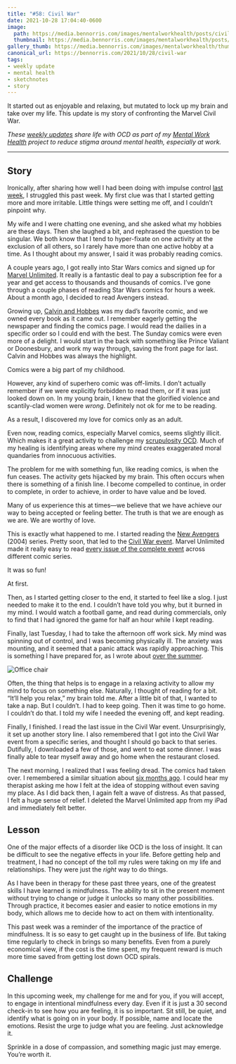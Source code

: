 ```yaml
---
title: "#58: Civil War"
date: 2021-10-28 17:04:40-0600
image: 
  path: https://media.bennorris.com/images/mentalworkhealth/posts/civil-war.jpg
  thumbnail: https://media.bennorris.com/images/mentalworkhealth/posts/thumbnails/civil-war.jpg
gallery_thumb: https://media.bennorris.com/images/mentalworkhealth/thumbs/civil-war.jpg
canonical_url: https://bennorris.com/2021/10/28/civil-war
tags:
- weekly update
- mental health
- sketchnotes
- story
---
```


It started out as enjoyable and relaxing, but mutated to lock up my brain and take over my life. This update is my story of confronting the Marvel Civil War.

_These [weekly updates](https://bennorris.com/tags/weekly-update/) share life with OCD as part of my [Mental Work Health](https://bennorris.com/mental-work-health) project to reduce stigma around mental health, especially at work._

***


## Story

Ironically, after sharing how well I had been doing with impulse control [last week](https://bennorris.com/2021/10/22/impulse-control), I struggled this past week. My first clue was that I started getting more and more irritable. Little things were setting me off, and I couldn’t pinpoint why.

My wife and I were chatting one evening, and she asked what my hobbies are these days. Then she laughed a bit, and rephrased the question to be singular. We both know that I tend to hyper-fixate on one activity at the exclusion of all others, so I rarely have more than one active hobby at a time. As I thought about my answer, I said it was probably reading comics.

A couple years ago, I got really into Star Wars comics and signed up for [Marvel Unlimited](https://www.marvel.com/unlimited). It really is a fantastic deal to pay a subscription fee for a year and get access to thousands and thousands of comics. I’ve gone through a couple phases of reading Star Wars comics for hours a week. About a month ago, I decided to read Avengers instead.

Growing up, [Calvin and Hobbes](https://en.wikipedia.org/wiki/Calvin_and_Hobbes) was my dad’s favorite comic, and we owned every book as it came out. I remember eagerly getting the newspaper and finding the comics page. I would read the dailies in a specific order so I could end with the best. The Sunday comics were even more of a delight. I would start in the back with something like Prince Valiant or Doonesbury, and work my way through, saving the front page for last. Calvin and Hobbes was always the highlight.

Comics were a big part of my childhood.

However, any kind of superhero comic was off-limits. I don’t actually remember if we were explicitly forbidden to read them, or if it was just looked down on. In my young brain, I knew that the glorified violence and scantily-clad women were _wrong_. Definitely not ok for me to be reading.

As a result, I discovered my love for comics only as an adult.

Even now, reading comics, especially Marvel comics, seems slightly illicit. Which makes it a great activity to challenge my [scrupulosity OCD](https://en.wikipedia.org/wiki/Scrupulosity). Much of my healing is identifying areas where my mind creates exaggerated moral quandaries from innocuous activities.

The problem for me with something fun, like reading comics, is when the fun ceases. The activity gets hijacked by my brain. This often occurs when there is something of a finish line. I become compelled to continue, in order to complete, in order to achieve, in order to have value and be loved.

Many of us experience this at times—we believe that we have achieve our way to being accepted or feeling better. The truth is that we are enough as we are. We are worthy of love.

This is exactly what happened to me. I started reading the [New Avengers](https://www.marvel.com/comics/series/753/new_avengers_2004_-_2010) (2004) series. Pretty soon, that led to the [Civil War event](https://en.wikipedia.org/wiki/Civil_War_(comics)). Marvel Unlimited made it really easy to read [every issue of the complete event](https://www.marvel.com/comics/discover/114/civil-war-the-complete-event) across different comic series.

It was so fun!

At first.

Then, as I started getting closer to the end, it started to feel like a slog. I just needed to make it to the end. I couldn’t have told you why, but it burned in my mind. I would watch a football game, and read during commercials, only to find that I had ignored the game for half an hour while I kept reading.

Finally, last Tuesday, I had to take the afternoon off work sick. My mind was spinning out of control, and I was becoming physically ill. The anxiety was mounting, and it seemed that a panic attack was rapidly approaching. This is something I have prepared for, as I wrote about [over the summer](https://bennorris.com/2021/07/22/return-to-work).

![Office chair](https://media.bennorris.com/images/mentalworkhealth/posts/panic-attack-recovery-zone.jpg)

Often, the thing that helps is to engage in a relaxing activity to allow my mind to focus on something else. Naturally, I thought of reading for a bit. “It’ll help you relax,” my brain told me. After a little bit of that, I wanted to take a nap. But I couldn’t. I had to keep going. Then it was time to go home. I couldn’t do that. I told my wife I needed the evening off, and kept reading.

Finally, I finished. I read the last issue in the Civil War event. Unsurprisingly, it set up another story line. I also remembered that I got into the Civil War event from a specific series, and thought I should go back to that series. Dutifully, I downloaded a few of those, and went to eat some dinner. I was finally able to tear myself away and go home when the restaurant closed.

The next morning, I realized that I was feeling dread. The comics had taken over. I remembered a similar situation about [six months ago](https://bennorris.com/2021/04/13/creating-white-space). I could hear my therapist asking me how I felt at the idea of stopping without even saving my place. As I did back then, I again felt a wave of distress. As that passed, I felt a huge sense of relief. I deleted the Marvel Unlimited app from my iPad and immediately felt better.


## Lesson

One of the major effects of a disorder like OCD is the loss of insight. It can be difficult to see the negative effects in your life. Before getting help and treatment, I had no concept of the toll my rules were taking on my life and relationships. They were just the _right_ way to do things.

As I have been in therapy for these past three years, one of the greatest skills I have learned is mindfulness. The ability to sit in the present moment without trying to change or judge it unlocks so many other possibilities. Through practice, it becomes easier and easier to notice emotions in my body, which allows me to decide how to act on them with intentionality.

This past week was a reminder of the importance of the practice of mindfulness. It is so easy to get caught up in the business of life. But taking time regularly to check in brings so many benefits. Even from a purely economical view, if the cost is the time spent, my frequent reward is much more time saved from getting lost down OCD spirals.


## Challenge

In this upcoming week, my challenge for me and for you, if you will accept, to engage in intentional mindfulness every day. Even if it is just a 30 second check-in to see how you are feeling, it is so important. Sit still, be quiet, and identify what is going on in your body. If possible, name and locate the emotions. Resist the urge to judge what you are feeling. Just acknowledge it.

Sprinkle in a dose of compassion, and something magic just may emerge. You’re worth it.


